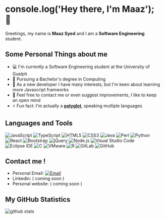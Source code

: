 # console.log('Hey there, I'm Maaz');  👋

<!--
**Yoshi-islands/Yoshi-islands** is a ✨ _special_ ✨ repository because its `README.md` (this file) appears on your GitHub profile.

Here are some ideas to get you started:

- 🔭 I’m currently working on ...
- 🌱 I’m currently learning ...
- 👯 I’m looking to collaborate on ...
- 🤔 I’m looking for help with ...
- 💬 Ask me about ...
- 📫 How to reach me: ...
- 😄 Pronouns: ...
- ⚡ Fun fact: ...
-->

Greetings, my name is **Maaz Syed** and I am a **Software Engineering** student.
## Some Personal Things about me 

- 💻 I'm currently a Software Engineering student at the University of Guelph
- 💼 Pursuing a Bachelor's degree in Computing
- 🤔 As a new developer I have many interests, but I'm keen about learning more Javascript framworks
- 💬 Feel free to contact me or even suggest improvements, I like to keep an open mind
- ⚡ Fun fact: I'm actually a **[polyglot](https://www.merriam-webster.com/dictionary/polyglot)**, speaking multiple languages

## Languages and Tools

![JavaScript](https://img.shields.io/badge/JavaScript-black?style=flat&logo=javascript&logoColor=yellow)
![TypeScript](https://img.shields.io/badge/TypeScript-blue?style=flat&logo=typescript&logoColor=white)
![HTML5](https://img.shields.io/badge/HTML5-orange?style=flat&logo=html5&logoColor=white)
![CSS3](https://img.shields.io/badge/CSS3-blue?style=flat&logo=css3&logoColor=white)
![Java](https://img.shields.io/badge/Java-007396?style=flat&logo=java&logoColor=white)
![Perl](https://img.shields.io/badge/Perl-39457E?style=flat&logo=perl&logoColor=white)
![Python](https://img.shields.io/badge/Python-3776AB?style=flat&logo=python&logoColor=white)
![React](https://img.shields.io/badge/React-61DAFB?style=flat&logo=react&logoColor=black)
![Bootstrap](https://img.shields.io/badge/Bootstrap-563D7C?style=flat&logo=bootstrap&logoColor=white)
![jQuery](https://img.shields.io/badge/jQuery-0769AD?style=flat&logo=jQuery&logoColor=white)
![Node.js](https://img.shields.io/badge/Node.js-339933?style=flat&logo=node.js&logoColor=white)
![Visual Studio Code](https://img.shields.io/badge/Visual_Studio_Code-5C2D91?style=flat&logo=visual-studio-code&logoColor=white)
![Eclipse IDE](https://img.shields.io/badge/Eclipse_IDE-2C2255?style=flat&logo=eclipse-ide&logoColor=white)
![C](https://img.shields.io/badge/-A8B9CC?style=flat&logo=c&logoColor=black)
![VMware](https://img.shields.io/badge/VMware-607078?style=flat&logo=vmware&logoColor=white)
![R](https://img.shields.io/badge/R-276DC3?style=flat&logo=r&logoColor=white)
![GitLab](https://img.shields.io/badge/GitLab-FCA121?style=flat&logo=gitlab&logoColor=black)
![GitHub](https://img.shields.io/badge/GitHub-181717?style=flat&logo=github&logoColor=white)
## Contact me !

- Personal Email: [![Email](https://img.shields.io/badge/maazsyedbusiness@gmail.com-D14836?style=flat-square&logo=gmail&logoColor=white)](mailto:maazsyedbusiness@gmail.com)
- Linkedin: ( coming soon ) 
- Personal website: ( coming soon ) 

<!-- Same code to enter for the fields 
[![website](https://img.shields.io/badge/https://licardo.cn-3693F3?style=flat-square&logo=icloud&logoColor=white)](https://licardo.cn)
-->

## My GitHub Statistics
![github stats](https://github-readme-stats.vercel.app/api?username=Yoshi-islands&show_icons=true)
